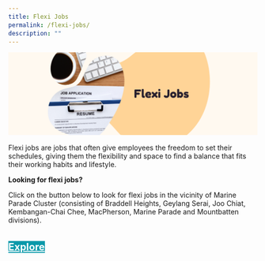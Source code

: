 ```yaml
---
title: Flexi Jobs
permalink: /flexi-jobs/
description: ""
---
```

![](/images/Banners/Flexi%20Jobsv2.png)

Flexi jobs are jobs that often give employees the freedom to set their schedules, giving them the flexibility and space to find a balance that fits their working habits and lifestyle.

<b>Looking for flexi jobs?</b>

Click on the button below to look for flexi jobs in the vicinity of Marine Parade Cluster (consisting of Braddell Heights, Geylang Serai, Joo Chiat, Kembangan-Chai Chee, MacPherson, Marine Parade and Mountbatten divisions).
<div style="padding: 20px 0 0 0">
	<a href="https://www.fastjobs.sg/singapore-jobs/en/bedok--geylang--marine-parade--paya-lebar--serangoon/all-categories-jobs/Flexi-Jobs-jobs-search" style="font-size:20px; width:35%; height:60px; background-color:#0899AA; color:white" class="bp-button"><b>Explore</b></a>
</div>
